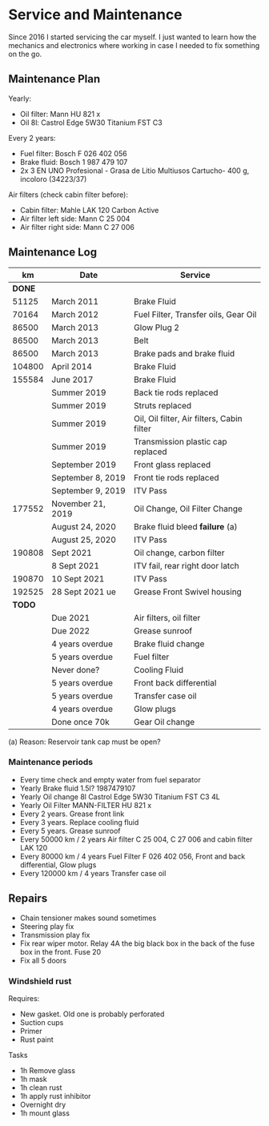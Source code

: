 # Service and Maintenance

Since 2016 I started servicing the car myself. I just wanted to learn how the mechanics and electronics where working in case I needed to fix something on the go.

## Maintenance Plan

Yearly:

- Oil filter: Mann HU 821 x
- Oil 8l: Castrol Edge 5W30 Titanium FST C3

Every 2 years:

- Fuel filter: Bosch F 026 402 056
- Brake fluid: Bosch 1 987 479 107
- 2x 3 EN UNO Profesional - Grasa de Litio Multiusos Cartucho- 400 g, incoloro (34223/37)

Air filters (check cabin filter before):

- Cabin filter: Mahle LAK 120 Carbon Active
- Air filter left side: Mann C 25 004
- Air filter right side: Mann C 27 006

## Maintenance Log

| km	   |	 Date          | Service                                    |
| -------- | ----------------- | ------------------------------------------ |
| **DONE** |		       |					    |
|  51125   |  March 2011       |  Brake Fluid                               |
|  70164   |  March 2012       |  Fuel Filter, Transfer oils, Gear Oil      |
|  86500   |  March 2013       |  Glow Plug 2                               |
|  86500   |  March 2013       |  Belt                                      |
|  86500   |  March 2013       |  Brake pads and brake fluid                |
| 104800   |  April 2014       |  Brake Fluid                               |
| 155584   |  June  2017       |  Brake Fluid                               |
|          | Summer 2019       | Back tie rods replaced                     |
|          | Summer 2019       | Struts replaced                            |
|          | Summer 2019       | Oil, Oil filter, Air filters, Cabin filter |
|          | Summer 2019       | Transmission plastic cap replaced          |
|          | September 2019    | Front glass replaced                       |
|          | September 8, 2019 | Front tie rods replaced                    |
|          | September 9, 2019 | ITV Pass                                   |
| 177552   | November 21, 2019 | Oil Change, Oil Filter Change              |
|          | August 24, 2020   | Brake fluid bleed **failure** (a)          |
|          | August 25, 2020   | ITV Pass                                   |
| 190808   | Sept 2021         | Oil change, carbon filter                  |
|          | 8 Sept 2021       | ITV fail, rear right door latch            |
| 190870   | 10 Sept 2021      | ITV Pass                                   |
| 192525   | 28 Sept 2021 ue   | Grease Front Swivel housing                |
| **TODO** |		       |					    |
|          | Due 2021          | Air filters, oil filter                    |
|          | Due 2022          | Grease sunroof                             |
|          | 4 years overdue   | Brake fluid change                         |
|          | 5 years overdue   | Fuel filter                                |
|          | Never done?       | Cooling Fluid                              |
|          | 5 years overdue   | Front back differential                    |
|          | 5 years overdue   | Transfer case oil                          |
|          | 4 years overdue   | Glow plugs                                 |
|          | Done once 70k     | Gear Oil change                            |

(a) Reason: Reservoir tank cap must be open?  

### Maintenance periods

- Every time check and empty water from fuel separator
- Yearly Brake fluid 1.5l? 1987479107
- Yearly Oil change 8l Castrol Edge 5W30 Titanium FST C3 4L 
- Yearly Oil Filter MANN-FILTER HU 821 x
- Every 2 years. Grease front link
- Every 3 years. Replace cooling fluid
- Every 5 years. Grease sunroof
- Every 50000 km / 2 years Air filter C 25 004, C 27 006 and cabin filter LAK 120
- Every 80000 km / 4 years Fuel Filter F 026 402 056, Front and back differential, Glow plugs
- Every 120000 km / 4 years Transfer case oil

## Repairs

- Chain tensioner makes sound sometimes
- Steering play fix
- Transmission play fix
- Fix rear wiper motor. Relay 4A the big black box in the back of the fuse box in the front. Fuse 20
- Fix all 5 doors

### Windshield rust

Requires:
- New gasket. Old one is probably perforated
- Suction cups
- Primer
- Rust paint

Tasks
- 1h Remove glass
- 1h mask
- 1h clean rust
- 1h apply rust inhibitor
- Overnight dry
- 1h mount glass

